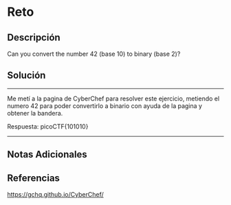 # Reto 

## Descripción

Can you convert the number 42 (base 10) to binary (base 2)?
## Solución

***
Me metí a la pagina de CyberChef para resolver este ejercicio, metiendo el numero 42 para poder convertirlo a binario con ayuda de la pagina y obtener la bandera. 


Respuesta: picoCTF{101010}

***

## Notas Adicionales

## Referencias

https://gchq.github.io/CyberChef/
